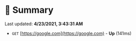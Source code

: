 # 📖 Summary
Last updated: **4/23/2021, 3:43:31 AM**

- `GET` [https://google.com](https://google.com) - **Up** (141ms)
